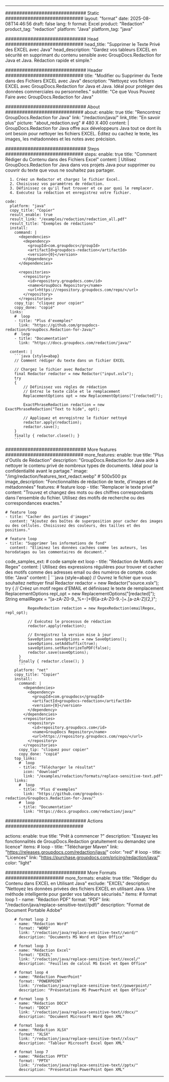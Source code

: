 
---
############################# Static ############################
layout: "format"
date:  2025-08-08T14:46:56
draft: false
lang: fr
format: Excel
product: "Redaction"
product_tag: "redaction"
platform: "Java"
platform_tag: "java"

############################# Head ############################
head_title: "Supprimer le Texte Privé des EXCEL avec Java"
head_description: "Gardez vos tableurs EXCEL en sécurité en supprimant du contenu sensible avec GroupDocs.Redaction for Java et Java. Rédaction rapide et simple."

############################# Header ############################
title: "Modifier ou Supprimer du Texte dans des Fichiers EXCEL avec Java" 
description: "Nettoyez vos fichiers EXCEL avec GroupDocs.Redaction for Java et Java. Idéal pour protéger des données commerciales ou personnelles."
subtitle: "Ce que Vous Pouvez Faire avec GroupDocs.Redaction for Java" 

############################# About ############################
about:
    enable: true
    title: "Rencontrez GroupDocs.Redaction for Java"
    link: "/redaction/java/"
    link_title: "En savoir plus"
    picture: "about_redaction.svg" # 480 X 400
    content: |
       GroupDocs.Redaction for Java offre aux développeurs Java tout ce dont ils ont besoin pour nettoyer les fichiers EXCEL. Éditez ou cachez le texte, les images, les métadonnées et les notes avec précision.

############################# Steps ############################
steps:
    enable: true
    title: "Comment Rédiger du Contenu dans des Fichiers Excel"
    content: |
      Utilisez GroupDocs.Redaction for Java dans vos projets Java pour supprimer ou couvrir du texte que vous ne souhaitez pas partager.
      
      1. Créez un Redactor et chargez le fichier Excel.
      2. Choisissez vos paramètres de rédaction.
      3. Définissez ce qu'il faut trouver et ce par quoi le remplacer.
      4. Exécutez la rédaction et enregistrez votre fichier.
   
    code:
      platform: "java"
      copy_title: "Copier"
      result_enable: true
      result_link: "/examples/redaction/redaction_all.pdf"
      result_title: "Exemples de rédactions"
      install:
        command: |
          <dependencies>
            <dependency>
              <groupId>com.groupdocs</groupId>
              <artifactId>groupdocs-redaction</artifactId>
              <version>{0}</version>
            </dependency>
          </dependencies>

          <repositories>
            <repository>
              <id>repository.groupdocs.com</id>
              <name>GroupDocs Repository</name>
              <url>https://repository.groupdocs.com/repo/</url>
            </repository>
          </repositories>
        copy_tip: "cliquez pour copier"
        copy_done: "copié"
      links:
        #  loop
        - title: "Plus d'exemples"
          link: "https://github.com/groupdocs-redaction/GroupDocs.Redaction-for-Java/"
        #  loop
        - title: "Documentation"
          link: "https://docs.groupdocs.com/redaction/java/"
          
      content: |
        ```java {style=abap}
        // Comment rédiger du texte dans un fichier EXCEL

        // Chargez le fichier avec Redactor
        final Redactor redactor = new Redactor("input.xslx");
        try
        {
            // Définissez vos règles de rédaction
            // Entrez le texte cible et le remplacement
            ReplacementOptions opt = new ReplacementOptions("[redacted]");
            
            ExactPhraseRedaction redaction = new ExactPhraseRedaction("Text to hide", opt);

            // Appliquez et enregistrez le fichier nettoyé
            redactor.apply(redaction);
            redactor.save();
        }
        finally { redactor.close(); }
        ```            


############################# More features ############################
more_features:
  enable: true
  title: "Plus d'Outils de Rédaction"
  description: "GroupDocs.Redaction for Java aide à nettoyer le contenu privé de nombreux types de documents. Idéal pour la confidentialité avant le partage."
  image: "/img/redaction/features_text_redact.webp" # 500x500 px
  image_description: "Fonctionnalités de rédaction de texte, d'images et de métadonnées"
  features:
    # feature loop
    - title: "Remplacer le texte privé"
      content: "Trouvez et changez des mots ou des chiffres correspondants dans l'ensemble du fichier. Utilisez des motifs de recherche ou des correspondances exactes."

    # feature loop
    - title: "Cacher des parties d'images"
      content: "Ajoutez des boîtes de superposition pour cacher des images ou des cellules. Choisissez des couleurs, des tailles et des positions."

    # feature loop
    - title: "Supprimer les informations de fond"
      content: "Éliminez les données cachées comme les auteurs, les horodatages ou les commentaires de document."
      
  code_samples_ext:
    # code sample ext loop
    - title: "Rédaction de Motifs avec Regex"
      content: |
        Utilisez des expressions régulières pour trouver et cacher des motifs comme des adresses email ou des numéros de compte.
      code:
        title: "Java"
        content: |
          ```java {style=abap}
          //  Ouvrez le fichier que vous souhaitez nettoyer
          final Redactor redactor = new Redactor("source.xslx");
          try
          {
              // Créez un motif regex d'EMAIL et définissez le texte de remplacement
              ReplacementOptions repl_opt = new ReplacementOptions("[redacted]");
              String emailRegex = "[a-zA-Z0-9._%+-]+@[a-zA-Z0-9.-]+\.[a-zA-Z]{2,}";

              RegexRedaction redaction = new RegexRedaction(emailRegex, repl_opt);
              
              // Exécutez le processus de rédaction
              redactor.apply(redaction);

              // Enregistrez la version mise à jour
              SaveOptions saveOptions = new SaveOptions();
              saveOptions.setAddSuffix(true);
              saveOptions.setRasterizeToPDF(false);
              redactor.save(saveOptions);
          }
          finally { redactor.close(); }
          ```
        platform: "net"
        copy_title: "Copier"
        install:
          command: |
            <dependencies>
              <dependency>
                <groupId>com.groupdocs</groupId>
                <artifactId>groupdocs-redaction</artifactId>
                <version>{0}</version>
              </dependency>
            </dependencies>
            <repositories>
              <repository>
                <id>repository.groupdocs.com</id>
                <name>GroupDocs Repository</name>
                <url>https://repository.groupdocs.com/repo/</url>
              </repository>
            </repositories>
          copy_tip: "cliquez pour copier"
          copy_done: "copié"
        top_links:
          #  loop
          - title: "Télécharger le résultat"
            icon: "download"
            link: "/examples/redaction/formats/replace-sensitive-text.pdf"
        links:
          #  loop
          - title: "Plus d'exemples"
            link: "https://github.com/groupdocs-redaction/GroupDocs.Redaction-for-Java/"
          #  loop
          - title: "Documentation"
            link: "https://docs.groupdocs.com/redaction/java/"


############################# Actions ############################

actions:
  enable: true
  title: "Prêt à commencer ?"
  description: "Essayez les fonctionnalités de GroupDocs.Redaction gratuitement ou demandez une licence"
  items:
    #  loop
    - title: "Télécharger Maven"
      link: "https://releases.groupdocs.com/redaction/java/"
      color: "red"
        #  loop
    - title: "Licences"
      link: "https://purchase.groupdocs.com/pricing/redaction/java/"
      color: "light"


############################# More Formats #####################
more_formats:
    enable: true
    title: "Rédiger du Contenu dans EXCEL en Utilisant Java"
    exclude: "EXCEL"
    description: "Nettoyez les données privées des fichiers EXCEL en utilisant Java. Une méthode intelligente pour garder vos tableurs sécurisés."
    items: 
        # format loop 1
        - name: "Rédaction PDF"
          format: "PDF"
          link: "/redaction/java/replace-sensitive-text//pdf/"
          description: "Format de Document Portable Adobe"

        # format loop 2
        - name: "Rédaction Word"
          format: "WORD"
          link: "/redaction/java/replace-sensitive-text//word/"
          description: "Documents MS Word et Open Office"
          
        # format loop 3
        - name: "Rédaction Excel"
          format: "EXCEL"
          link: "/redaction/java/replace-sensitive-text//excel/"
          description: "Feuilles de calcul MS Excel et Open Office"

        # format loop 4
        - name: "Rédaction PowerPoint"
          format: "POWERPOINT"
          link: "/redaction/java/replace-sensitive-text//powerpoint/"
          description: "Présentations MS PowerPoint et Open Office"

        # format loop 5
        - name: "Rédaction DOCX"
          format: "DOCX"
          link: "/redaction/java/replace-sensitive-text//docx/"
          description: "Document Microsoft Word Open XML"
          
        # format loop 6
        - name: "Rédaction XLSX"
          format: "XLSX"
          link: "/redaction/java/replace-sensitive-text//xlsx/"
          description: "Tableur Microsoft Excel Open XML"
          
        # format loop 7
        - name: "Rédaction PPTX"
          format: "PPTX"
          link: "/redaction/java/replace-sensitive-text//pptx/"
          description: "Présentation PowerPoint Open XML"


---